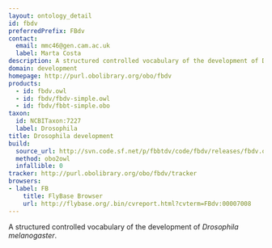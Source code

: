 ```yaml
---
layout: ontology_detail
id: fbdv
preferredPrefix: FBdv
contact: 
  email: mmc46@gen.cam.ac.uk
  label: Marta Costa
description: A structured controlled vocabulary of the development of Drosophila melanogaster.
domain: development
homepage: http://purl.obolibrary.org/obo/fbdv
products: 
  - id: fbdv.owl
  - id: fbdv/fbdv-simple.owl
  - id: fbdv/fbbt-simple.obo
taxon: 
  id: NCBITaxon:7227
  label: Drosophila
title: Drosophila development
build:
  source_url: http://svn.code.sf.net/p/fbbtdv/code/fbdv/releases/fbdv.obo
  method: obo2owl
  infallible: 0
tracker: http://purl.obolibrary.org/obo/fbdv/tracker
browsers:
- label: FB
    title: FlyBase Browser
    url: http://flybase.org/.bin/cvreport.html?cvterm=FBdv:00007008
---
```


A structured controlled vocabulary of the development of <i>Drosophila melanogaster</i>.
